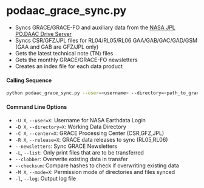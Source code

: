 podaac_grace_sync.py
====================

 - Syncs GRACE/GRACE-FO and auxiliary data from the [NASA JPL PO.DAAC Drive Server](https://podaac-tools.jpl.nasa.gov/drive)  
 - Syncs CSR/GFZ/JPL files for RL04/RL05/RL06 GAA/GAB/GAC/GAD/GSM (GAA and GAB are GFZ/JPL only)
 - Gets the latest technical note (TN) files
 - Gets the monthly GRACE/GRACE-FO newsletters
 - Creates an index file for each data product

#### Calling Sequence
```bash
python podaac_grace_sync.py --user=<username> --directory=<path_to_grace_directory> --release=RL06
```

#### Command Line Options
 - `-U X`, `--user=X`: Username for NASA Earthdata Login
 - `-D X`, `--directory=X`: Working Data Directory
 - `-C X`, `--center=X`: GRACE Processing Center (CSR,GFZ,JPL)
 - `-R X`, `--release=X`: GRACE data releases to sync (RL05,RL06)
 - `--newsletters`: Sync GRACE Newsletters
 - `-L`, `--list`: Only print files that are to be transferred
 - `--clobber`: Overwrite existing data in transfer
 - `--checksum`: Compare hashes to check if overwriting existing data
 - `-M X`, `--mode=X`: Permission mode of directories and files synced
 - `-l`, `--log`: Output log file